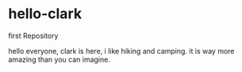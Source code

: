 # hello-clark
first Repository 

hello everyone,
clark is here, i like hiking and camping.
it is way more amazing than you can imagine.
